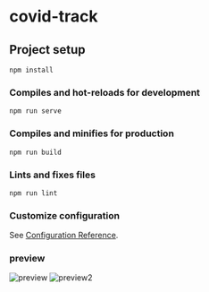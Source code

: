 # covid-track

## Project setup
```
npm install
```

### Compiles and hot-reloads for development
```
npm run serve
```

### Compiles and minifies for production
```
npm run build
```

### Lints and fixes files
```
npm run lint
```

### Customize configuration
See [Configuration Reference](https://cli.vuejs.org/config/).

### preview
![preview](https://repository-images.githubusercontent.com/263196293/48703e00-9488-11ea-9615-09acb1b9d3c6)
![preview2](https://repository-images.githubusercontent.com/263196293/28407f00-9488-11ea-884c-f8b2dfd094ca)

